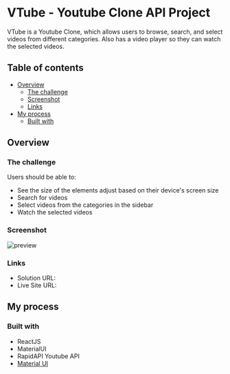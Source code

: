 # VTube - Youtube Clone API Project

VTube is a Youtube Clone, which allows users to browse, search, and select videos from different categories. Also has a video player so they can watch the selected videos.

## Table of contents

- [Overview](#overview)
  - [The challenge](#the-challenge)
  - [Screenshot](#screenshot)
  - [Links](#links)
- [My process](#my-process)
  - [Built with](#built-with)

## Overview

### The challenge

Users should be able to:

- See the size of the elements adjust based on their device's screen size
- Search for videos
- Select videos from the categories in the sidebar
- Watch the selected videos

### Screenshot

![preview]()


### Links

- Solution URL: []()
- Live Site URL: []()

## My process

### Built with
- ReactJS
- MaterialUI
- RapidAPI Youtube API
- [Material UI](https://mui.com/)